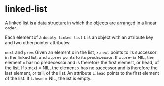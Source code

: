 # linked-list

A linked list is a data structure in which the objects are arranged in a linear order.

Each element of a `doubly linked list` `L` is an object with
an attribute key and two other pointer attributes:

`next` and `prev`. Given an element x in the list, `x.next` points to its successor in the linked list, and `x.prev` points to its predecessor. If `x.prev` is NIL, the element `x` has no predecessor and is therefore the first element, or head, of
the list. If x:next = NIL, the element `x` has no successor and is therefore the last
element, or tail, of the list. An attribute `L.head` points to the first element of the
list. If `L.head` = NIL, the list is empty.

